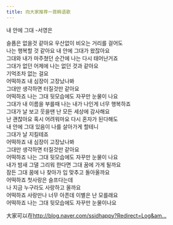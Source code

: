 ```yaml
---
title: 向大家推荐一首韩语歌
---
```


<p>내 안에 그대 -서영은</p>



<p>슬픔은 없을것 같아요 우산없이 비오는 거리를 걸어도<br />나는 행복할 것 같아요 내 안에 그대가 왔잖아요<br />그대와 내가 마주쳤던 순간에 나는 다시 태어난거죠<br />그대가 없던 어제에 나는 없던 것과 같아요<br />기억조차 없는 걸요<br />어떡하죠 내 심장이 고장났나봐<br />그대만 생각하면 터질것만 같아요<br />어떡하죠 나는 그대 뒷모습에도 자꾸만 눈물이 나요<br />그대가 내 이름을 부를때 나는 내가 나인게 너무 행복하죠<br />그대가 날 보고 웃을땐 난 모든 세상에 감사해요<br />난 괜찮아요 혹시 어려워마요 다시 혼자가 된다해도<br />내 안에 그대 있음이 나를 살아가게 할테니<br />그대가 날 지킬테죠<br />어떡하죠 내 심장이 고장났나봐<br />그대만 생각하면 터질것만 같아요<br />어떡하죠 나는 그대 뒷모습에도 자꾸만 눈물이 나요<br />내가 밤새 그댈 그리워 한다면 그대 꿈에 가게 될까요<br />잠든 그대 꿈에 나 찾아가 입 맞추고 돌아올까요<br />어떡하죠 첫사랑은 슬프다는데<br />나 지금 누구라도 사랑하고 올까요<br />어떡하죠 사랑만나 너무 아픈데 이별은 난 모를래요<br />어떡하죠 나는 그대 뒷모습에도 자꾸만 눈물이나요</p>



<p>大家可以在<a href="http://blog.naver.com/ssidhappy?Redirect=Log&amp;logNo=40018171905听。">http://blog.naver.com/ssidhappy?Redirect=Log&am...</a></p>

